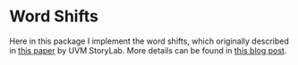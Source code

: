 # Word Shifts

Here in this package I implement the word shifts, which originally described in
[this paper](http://hedonometer.org/papers.html) by UVM StoryLab. More details
can be found in [this blog post](http://www.uvm.edu/storylab/2014/10/06/hedonometer-2-0-measuring-happiness-and-using-word-shifts/).
